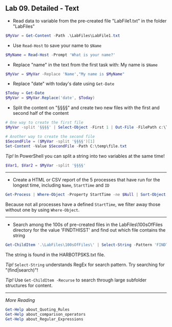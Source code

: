 ## Lab 09. Detailed - Text

- Read data to variable from the pre-created file "LabFile1.txt" in the folder "LabFiles"

```Powershell
$MyVar = Get-Content -Path .\LabFiles\LabFile1.txt
```

- Use `Read-Host` to save your name to `$Name`

```Powershell
$MyName = Read-Host -Prompt 'What is your name?'
```

- Replace "name" in the text from the first task with: My name is `$Name`

```Powershell
$MyVar = $MyVar -Replace 'Name',"My name is $MyName"
```

- Replace "date" with today's date using `Get-Date`

```Powershell
$Today = Get-Date
$MyVar = $MyVar.Replace('date', $Today)
```

- Split the content on "§§§§" and create two new files with the first and second half of the content

```Powershell
# One way to create the first file
$MyVar -split '§§§§' | Select-Object -First 1 | Out-File -FilePath c:\Temp\File1.txt

# Another way to create the second file
$SecondFile = ($MyVar -split '§§§§')[1]
Set-Content -Value $SecondFile -Path C:\temp\file.txt
```

*Tip!* In PowerShell you can split a string into two variables at the same time!

```Powershell
$Var1, $Var2 = $MyVar -split '§§§§'
```

---

- Create a HTML or CSV report of the 5 processes that have run for the longest time, including `Name`, `StartTime` and `ID`

```Powershell
Get-Process | Where-Object -Property StartTime -ne $Null | Sort-Object -Property StartTime | Select-Object -Property Name, StartTime, Id -First 5 | ConvertTo-Csv | Out-File -FilePath C:\temp\process.csv
```

Because not all processes have a defined `StartTime`, we filter away those without one by using `Where-Object`.

---

- Search among the 100s of pre-created files in the LabFiles\100sOfFiles directory for the value 'FINDTHISST' and find out which file contains the string

```Powershell
Get-ChildItem '.\LabFiles\100sOfFiles\' | Select-String -Pattern 'FINDTHISST'
```

The string is found in the HARBOTPSKS.txt file.

*Tip!* `Select-String` understands RegEx for search pattern. Try searching for "(find|search)"!

*Tip!* Use `Get-ChildItem -Recurse` to search through large subfolder structures for content.

---

*More Reading*

```Powershell
Get-Help about_Quoting_Rules
Get-Help about_comparison_operators
Get-Help about_Regular_Expressions
```
